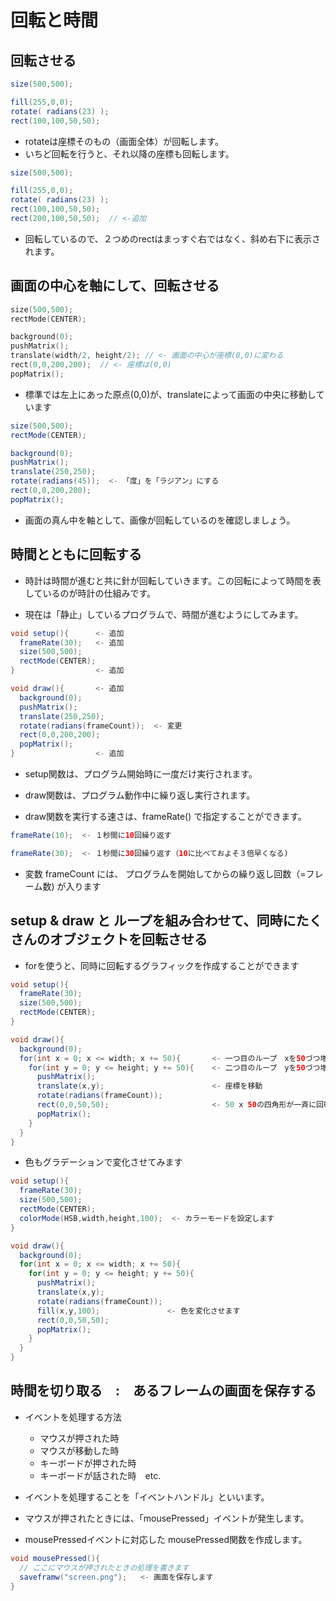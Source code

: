 # 回転と時間

## 回転させる

```Java
size(500,500);

fill(255,0,0);
rotate( radians(23) );
rect(100,100,50,50);
```

- rotateは座標そのもの（画面全体）が回転します。
- いちど回転を行うと、それ以降の座標も回転します。

```Java
size(500,500);

fill(255,0,0);
rotate( radians(23) );
rect(100,100,50,50);
rect(200,100,50,50);  // <-追加
```

 - 回転しているので、２つめのrectはまっすぐ右ではなく、斜め右下に表示されます。


## 画面の中心を軸にして、回転させる

```java:sketch_00_translate.pde
size(500,500);
rectMode(CENTER);

background(0);
pushMatrix();
translate(width/2, height/2); // <- 画面の中心が座標(0,0)に変わる
rect(0,0,200,200);  // <- 座標は(0,0)
popMatrix();
```

- 標準では左上にあった原点(0,0)が、translateによって画面の中央に移動しています

```java
size(500,500);
rectMode(CENTER);

background(0);
pushMatrix();
translate(250,250);
rotate(radians(45));  <- 「度」を「ラジアン」にする
rect(0,0,200,200);
popMatrix();
```

- 画面の真ん中を軸として、画像が回転しているのを確認しましょう。


## 時間とともに回転する

- 時計は時間が進むと共に針が回転していきます。この回転によって時間を表しているのが時計の仕組みです。

- 現在は「静止」しているプログラムで、時間が進むようにしてみます。


```java
void setup(){      <- 追加
  frameRate(30);   <- 追加
  size(500,500);
  rectMode(CENTER);
}                  <- 追加

void draw(){       <- 追加
  background(0);
  pushMatrix();
  translate(250,250);
  rotate(radians(frameCount));  <- 変更
  rect(0,0,200,200);
  popMatrix();
}                  <- 追加
```

- setup関数は、プログラム開始時に一度だけ実行されます。

- draw関数は、プログラム動作中に繰り返し実行されます。

- draw関数を実行する速さは、frameRate() で指定することができます。

```java
frameRate(10);  <- １秒間に10回繰り返す

frameRate(30);  <- １秒間に30回繰り返す（10に比べておよそ３倍早くなる)
```

- 変数 frameCount には、 プログラムを開始してからの繰り返し回数（=フレーム数) が入ります


## setup & draw と ループを組み合わせて、同時にたくさんのオブジェクトを回転させる

- forを使うと、同時に回転するグラフィックを作成することができます

```java
void setup(){
  frameRate(30);
  size(500,500);
  rectMode(CENTER);
}

void draw(){
  background(0);
  for(int x = 0; x <= width; x += 50){       <- 一つ目のループ　xを50づつ増やす
    for(int y = 0; y <= height; y += 50){    <- 二つ目のループ　yを50づつ増やす
      pushMatrix();
      translate(x,y);                        <- 座標を移動
      rotate(radians(frameCount));
      rect(0,0,50,50);                       <- 50 x 50の四角形が一斉に回転する
      popMatrix();
    }
  }
}
```

- 色もグラデーションで変化させてみます

```java
void setup(){
  frameRate(30);
  size(500,500);
  rectMode(CENTER);
  colorMode(HSB,width,height,100);  <- カラーモードを設定します
}

void draw(){
  background(0);
  for(int x = 0; x <= width; x += 50){
    for(int y = 0; y <= height; y += 50){
      pushMatrix();
      translate(x,y);
      rotate(radians(frameCount));
      fill(x,y,100);               <- 色を変化させます
      rect(0,0,50,50);
      popMatrix();
    }
  }
}
```

## 時間を切り取る　:　あるフレームの画面を保存する

- イベントを処理する方法
  - マウスが押された時
  - マウスが移動した時
  - キーボードが押された時
  - キーボードが話された時　etc.

- イベントを処理することを「イベントハンドル」といいます。

- マウスが押されたときには、「mousePressed」イベントが発生します。

- mousePressedイベントに対応した mousePressed関数を作成します。

```Java
void mousePressed(){
  // ここにマウスが押されたときの処理を書きます
  saveframw("screen.png");   <- 画面を保存します
}
